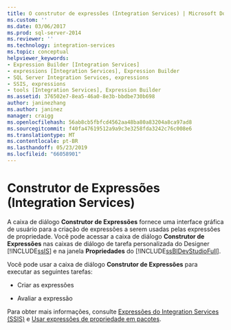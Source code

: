 ```yaml
---
title: O construtor de expressões (Integration Services) | Microsoft Docs
ms.custom: ''
ms.date: 03/06/2017
ms.prod: sql-server-2014
ms.reviewer: ''
ms.technology: integration-services
ms.topic: conceptual
helpviewer_keywords:
- Expression Builder [Integration Services]
- expressions [Integration Services], Expression Builder
- SQL Server Integration Services, expressions
- SSIS, expressions
- tools [Integration Services], Expression Builder
ms.assetid: 376502e7-8ea5-46a0-8e3b-bbdbe730b698
author: janinezhang
ms.author: janinez
manager: craigg
ms.openlocfilehash: 56ab8cb5fbfcd4562aa48ba80a83204a8ca97ad8
ms.sourcegitcommit: f40fa47619512a9a9c3e3258fda3242c76c008e6
ms.translationtype: MT
ms.contentlocale: pt-BR
ms.lasthandoff: 05/23/2019
ms.locfileid: "66058901"
---
```

# <a name="expression-builder-integration-services"></a>Construtor de Expressões (Integration Services)
  A caixa de diálogo **Construtor de Expressões** fornece uma interface gráfica de usuário para a criação de expressões a serem usadas pelas expressões de propriedade. Você pode acessar a caixa de diálogo **Construtor de Expressões** nas caixas de diálogo de tarefa personalizada do Designer [!INCLUDE[ssIS](../includes/ssis-md.md)] e na janela **Propriedades** do [!INCLUDE[ssBIDevStudioFull](../includes/ssbidevstudiofull-md.md)].  
  
 Você pode usar a caixa de diálogo **Construtor de Expressões** para executar as seguintes tarefas:  
  
-   Criar as expressões  
  
-   Avaliar a expressão  
  
 Para obter mais informações, consulte [Expressões do Integration Services &#40;SSIS&#41;](expressions/integration-services-ssis-expressions.md) e [Usar expressões de propriedade em pacotes](expressions/use-property-expressions-in-packages.md).  
  
  
